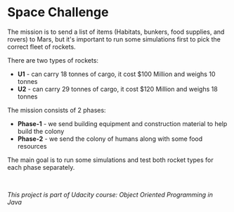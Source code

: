 # Space Challenge

The mission is to send a list of items (Habitats, bunkers, food supplies, and rovers) to Mars, but it's important to run
some simulations first to pick the correct fleet of rockets.

There are two types of rockets:

- **U1** - can carry 18 tonnes of cargo, it cost $100 Million and weighs 10 tonnes
- **U2** - can carry 29 tonnes of cargo, it cost $120 Million and weighs 18 tonnes

The mission consists of 2 phases:

- **Phase-1** - we send building equipment and construction material to help build the colony
- **Phase-2** - we send the colony of humans along with some food resources

The main goal is to run some simulations and test both rocket types for each phase separately.

<br>

*This project is part of Udacity course: Object Oriented Programming in Java*